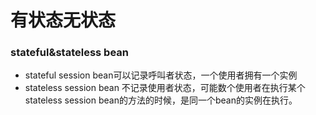 # 有状态无状态

### stateful&stateless bean

* stateful session bean可以记录呼叫者状态，一个使用者拥有一个实例
* stateless session bean 不记录使用者状态，可能数个使用者在执行某个stateless session bean的方法的时候，是同一个bean的实例在执行。

